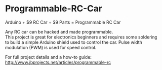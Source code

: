 Programmable-RC-Car
===================

Arduino + $9 RC Car + $9 Parts = Programmable RC Car  

Any RC car can be hacked and made programmable.  
This project is great for electronics beginners and requires some soldering to build a 
simple Arduino shield used to control the car.  Pulse width modulation (PWM) is used for 
speed control.  

For full project details and a how-to guide: 
http://www.jbprojects.net/articles/programmable-rc